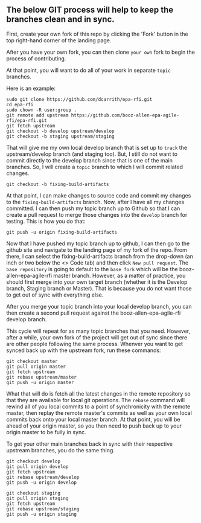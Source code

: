 ## The below GIT process will help to keep the branches clean and in sync.

First, create your own fork of this repo by clicking the 'Fork' button in the top right-hand corner of the landing page.

After you have your own fork, you can then clone `your own` fork to begin the process of contributing.

At that point, you will want to do all of your work in separate `topic` branches.

Here is an example:

```
sudo git clone https://github.com/dcarrith/epa-rfi.git
cd epa-rfi
sudo chown -R user:group .
git remote add upstream https://github.com/booz-allen-epa-agile-rfi/epa-rfi.git
git fetch upstream
git checkout -b develop upstream/develop
git checkout -b staging upstream/staging
```

That will give me my own local develop branch that is set up to `track` the upstream/develop branch (and staging too).  But, I still do not want to commit directly to the develop branch since that is one of the main branches.  So, I will create a `topic` branch to which I will commit related changes.

```
git checkout -b fixing-build-artifacts
```

At that point, I can make changes to source code and commit my changes to the `fixing-build-artifacts` branch.  Now, after I have all my changes committed.  I can then push my topic branch up to Github so that I can create a pull request to merge those changes into the `develop` branch for testing.  This is how you do that:
```
git push -u origin fixing-build-artifacts
```

Now that I have pushed my topic branch up to github, I can then go to the github site and navigate to the landing page of my fork of the repo.  From there, I can select the fixing-build-artifacts branch from the drop-down (an inch or two below the <> Code tab) and then click `New pull request`.  The `base repository` is going to default to the `base fork` which will be the booz-allen-epa-agile-rfi master branch.  However, as a matter of practice, you should first merge into your own target branch (whether it is the Develop branch, Staging branch or Master).  That is because you do not want those to get out of sync with everything else.  

After you merge your topic branch into your local develop branch, you can then create a second pull request against the booz-allen-epa-agile-rfi develop branch.  

This cycle will repeat for as many topic branches that you need.  However, after a while, your own fork of the project will get out of sync since there are other people following the same process.  Whenver you want to get synced back up with the upstream fork, run these commands:

```
git checkout master
git pull origin master
git fetch upstream
git rebase upstream/master
git push -u origin master
```
What that will do is fetch all the latest changes in the remote repository so that they are available for local git operations.  The `rebase` command will rewind all of you local commits to a point of synchronicity with the remote master, then replay the remote master's commits as well as your own local commits back onto your local master branch.  At that point, you will be ahead of your origin master, so you then need to push back up to your origin master to be fully in sync.

To get your other main branches back in sync with their respective upstream branches, you do the same thing.

```
git checkout develop
git pull origin develop
git fetch upstream
git rebase upstream/develop
git push -u origin develop

git checkout staging
git pull origin staging
git fetch upstream
git rebase upstream/staging
git push -u origin staging
```

